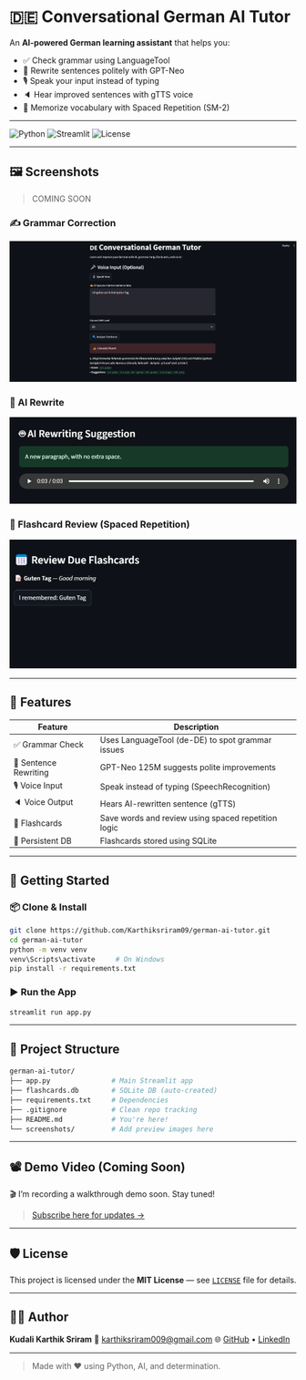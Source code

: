 # 🇩🇪 Conversational German AI Tutor

An **AI-powered German learning assistant** that helps you:
- ✅ Check grammar using LanguageTool
- 🤖 Rewrite sentences politely with GPT-Neo
- 🎙️ Speak your input instead of typing
- 🔈 Hear improved sentences with gTTS voice
- 📖 Memorize vocabulary with Spaced Repetition (SM-2)

---

![Python](https://img.shields.io/badge/Python-3.8+-blue?logo=python)
![Streamlit](https://img.shields.io/badge/Streamlit-%E2%9C%A8-lightgreen?logo=streamlit)
![License](https://img.shields.io/badge/License-MIT-yellow.svg)

---

## 🖼️ Screenshots

> COMING SOON

### ✍️ Grammar Correction
![Grammar Check](screenshots/grammar-check.png)

### 🤖 AI Rewrite
![AI Rewrite](screenshots/ai-rewrite.png)

### 📖 Flashcard Review (Spaced Repetition)
![Flashcards](screenshots/flashcards-review.png)

---

## 🧠 Features

| Feature             | Description |
|---------------------|-------------|
| ✅ Grammar Check     | Uses LanguageTool (de-DE) to spot grammar issues |
| 🤖 Sentence Rewriting | GPT-Neo 125M suggests polite improvements |
| 🎙️ Voice Input       | Speak instead of typing (SpeechRecognition) |
| 🔈 Voice Output      | Hears AI-rewritten sentence (gTTS) |
| 📖 Flashcards        | Save words and review using spaced repetition logic |
| 💾 Persistent DB     | Flashcards stored using SQLite |

---

## 🚀 Getting Started

### 📦 Clone & Install

```bash
git clone https://github.com/Karthiksriram09/german-ai-tutor.git
cd german-ai-tutor
python -m venv venv
venv\Scripts\activate     # On Windows
pip install -r requirements.txt
````

### ▶️ Run the App

```bash
streamlit run app.py
```

---

## 📂 Project Structure

```bash
german-ai-tutor/
├── app.py               # Main Streamlit app
├── flashcards.db        # SQLite DB (auto-created)
├── requirements.txt     # Dependencies
├── .gitignore           # Clean repo tracking
├── README.md            # You're here!
└── screenshots/         # Add preview images here
```

---

## 📽️ Demo Video (Coming Soon)

🎬 I’m recording a walkthrough demo soon. Stay tuned!

> [Subscribe here for updates →](https://www.youtube.com/@yourchannel)

---

## 🛡️ License

This project is licensed under the **MIT License** — see [`LICENSE`](LICENSE) file for details.

---

## 🙋‍♂️ Author

**Kudali Karthik Sriram**
📧 [karthiksriram009@gmail.com](mailto:karthiksriram009@gmail.com)
🌐 [GitHub](https://github.com/Karthiksriram09) • [LinkedIn](https://www.linkedin.com/in/kudalikarthiksriram/)

---

> Made with ❤️ using Python, AI, and determination.

```

